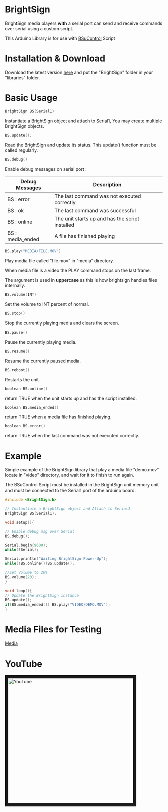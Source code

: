# BrightSign

BrightSign media players **with** a serial port can send and receive commands over serial using a custom script.

This Arduino Library is for use with [BSuControl](https://github.com/zarpli/BSuControl) Script

# Installation & Download

Download the latest version [here](https://github.com/zarpli/BrightSign/archive/refs/heads/main.zip) and put the "BrightSign" folder in your "libraries" folder.

# Basic Usage
```C++
BrightSign BS(Serial1)
```
Instantiate a BrightSign object and attach to Serial1, You may create multiple BrightSign objects.

```C++
BS.update();
```
Read the BrightSign and update its status. This update() function must be called regularly.

```C++
BS.debug()  
```
Enable debug messages on serial port :

|Debug Messages|Description|
|---|---|
|BS : error|The last command was not executed correctly|
|BS : ok|The last command was successful|
|BS : online|The unit starts up and has the script installed|
|BS : media_ended|A file has finished playing|

```C++
BS.play("MEDIA/FILE.MOV")
```
Play media file called "file.mov" in "media" directory.

When media file is a video the PLAY command stops on the last frame.

The argument is used in **uppercase** as this is how brightsign handles files internally.

```C++
BS.volume(INT)
```
Set the volume to INT percent of normal.

```C++
BS.stop()
```
Stop the currently playing media and clears the screen.

```C++
BS.pause()
```
Pause the currently playing media.

```C++
BS.resume()
```
Resume the currently paused media.

```C++
BS.reboot()
```
Restarts the unit.

```C++
boolean BS.online()
```
return TRUE when the unit starts up and has the script installed.

```C++
boolean BS.media_ended()
```
return TRUE when a media file has finished playing.

```C++
boolean BS.error()
```
return TRUE when the last command was not executed correctly.


# Example

Simple example of the BrightSign library that play a media file "demo.mov" locate in "video" directory, and wait for it to finish to run again.
  
The BSuControl Script must be installed in the BrightSign unit memory unit and must be connected to the Serial1 port of the arduino board.  

```C++
#include <BrightSign.h>

// Instantiate a BrightSign object and Attach to Serial1
BrightSign BS(Serial1);   

void setup(){

// Enable debug msg over Serial
BS.debug();               

Serial.begin(9600);
while(!Serial);

Serial.println("Waiting BrightSign Power-Up");
while(!BS.online())BS.update(); 

//Set Volume to 20%
BS.volume(20);            
}

void loop(){
// Update the BrightSign instance
BS.update();
if(BS.media_ended()) BS.play("VIDEO/DEMO.MOV");
}
```
# Media Files for Testing

[Media](https://github.com/zarpli/Media)

# YouTube

<a href="http://www.youtube.com/watch?feature=player_embedded&v=v_Xolq-GvfM" target="_blank"><img src="http://img.youtube.com/vi/v_Xolq-GvfM/0.jpg" alt="YouTube" width="400" border="10"/></a>
